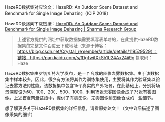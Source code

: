 HazeRD数据集对应论文：HazeRD: An Outdoor Scene Dataset and Benchmark for Single Image Dehazing（ICIP 2018）

HazeRD数据集下载链接：[HazeRD: An Outdoor Scene Dataset and Benchmark for Single Image Dehazing | Sharma Research Group](https://labsites.rochester.edu/gsharma/research/computer-vision/hazerd/)

>上述官方提供的网址中获取数据集需要填写表单啥的，在此提供HazeRD数据集的完整文件百度云下载地址（来源于博客：https://blog.csdn.net/Crystal_remember/article/details/119529529）：链接：https://pan.baidu.com/s/1DgfwitXkSh1U24Ax24ii9g   提取码：Haze

HazeRD数据集由罗切斯特大学发布，是一个合成的图像去雾数据集。由于该数据集中样本较少，因此，很少有方法将其作为训练集使用，主要将其作为验证集以验证去雾方法的性能。该数据集中包含15个真实的户外场景，在此基础上，分别将场景深度设为50、100、200、500、1000，利用15张无雾图像合成了75张有雾图像。上述百度网盘链接中，提供了有雾图像、无雾图像和图像合成的一些细节。

想了解更多关于HazeRD数据集的详细信息，请看原始论文！（文中详细描述了图像采集的细节）
